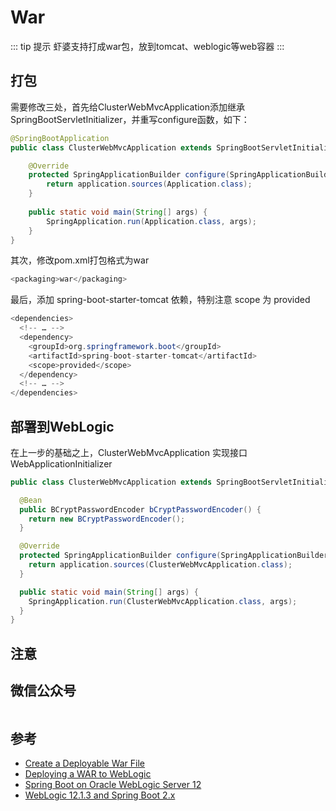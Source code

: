 # War

::: tip 提示
虾婆支持打成war包，放到tomcat、weblogic等web容器
:::

## 打包

需要修改三处，首先给ClusterWebMvcApplication添加继承SpringBootServletInitializer，并重写configure函数，如下：

``` java
@SpringBootApplication
public class ClusterWebMvcApplication extends SpringBootServletInitializer {

    @Override
    protected SpringApplicationBuilder configure(SpringApplicationBuilder application) {
        return application.sources(Application.class);
    }
  
    public static void main(String[] args) {
        SpringApplication.run(Application.class, args);
    }
}
```

其次，修改pom.xml打包格式为war

``` java
<packaging>war</packaging>
```

最后，添加 spring-boot-starter-tomcat 依赖，特别注意 scope 为 provided

``` java
<dependencies>
  <!-- … -->
  <dependency>
    <groupId>org.springframework.boot</groupId>
    <artifactId>spring-boot-starter-tomcat</artifactId>
    <scope>provided</scope>
  </dependency>
  <!-- … -->
</dependencies>
```

## 部署到WebLogic

在上一步的基础之上，ClusterWebMvcApplication 实现接口 WebApplicationInitializer

``` java
public class ClusterWebMvcApplication extends SpringBootServletInitializer implements WebApplicationInitializer {

  @Bean
  public BCryptPasswordEncoder bCryptPasswordEncoder() {
    return new BCryptPasswordEncoder();
  }

  @Override
  protected SpringApplicationBuilder configure(SpringApplicationBuilder application) {
    return application.sources(ClusterWebMvcApplication.class);
  }

  public static void main(String[] args) {
    SpringApplication.run(ClusterWebMvcApplication.class, args);
  }
}
```

## 注意

## 微信公众号

<img :src="$withBase('/image/qrcode_xiaperio_430.jpg')" style="width:250px;"/>

## 参考

- [Create a Deployable War File](https://docs.spring.io/spring-boot/docs/current/reference/html/howto-traditional-deployment.html)
- [Deploying a WAR to WebLogic](https://docs.spring.io/spring-boot/docs/current/reference/html/howto-traditional-deployment.html#howto-weblogic)
- [Spring Boot on Oracle WebLogic Server 12](http://www.virtual7.de/blog/2016/07/oracle-weblogic-server-spring-boot/)
- [WebLogic 12.1.3 and Spring Boot 2.x](https://medium.com/@agrawal.tushar/weblogic-12-1-3-and-spring-boot-2-x-ea0461bab47c)
